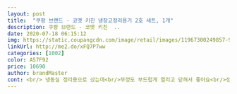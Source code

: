 ```yaml
---
layout: post 
title:  "쿠팡 브랜드 - 코멧 키친 냉장고정리용기 2호 세트, 1개" 
description: 쿠팡 브랜드 - 코멧 키친  ..
date: 2020-07-18 06:15:12 
img: https://static.coupangcdn.com/image/retail/images/11967300249857-9ef157bc-5032-43aa-bc4f-ea11e6c79c25.jpg 
linkUrl: http://me2.do/xFQ7P7ww 
categories: [1002] 
color: A57F92 
price: 10690 
author: brandMaster 
cont: <br/> 냉동실 정리용으로 샀는데<br/>뚜껑도 부드럽게 열리고 닫혀서 좋아요<br/>생각보다 많이 들어가고<br/>야채재료썰어서 넣었는데 뚜껑이 꽉 안 닫히고 좀 들떠요.<br/>.<br/>밀폐가 제대로 될지 모르겠어요.<br/>.<br/><br/>조금 작지만 2명 살림살이에는 문제 없네요 뚜껑도 튼튼하고 가볍고 마음에 들어요<br/> 
---
```

 